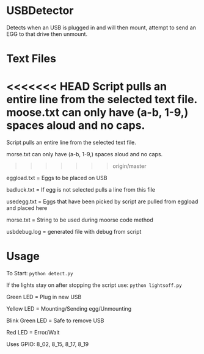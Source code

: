 USBDetector
===========

Detects when an USB is plugged in and will then mount, attempt to send an EGG to that drive then unmount.

Text Files
===========

<<<<<<< HEAD
Script pulls an entire line from the selected text file.<br>
moose.txt can only have (a-b, 1-9,) spaces aloud and no caps.
=======
Script pulls an entire line from the selected text file.

morse.txt can only have (a-b, 1-9,) spaces aloud and no caps.
>>>>>>> origin/master

eggload.txt = Eggs to be placed on USB

badluck.txt = If egg is not selected pulls a line from this file

usedegg.txt = Eggs that have been picked by script are pulled from eggload and placed here

morse.txt = String to be used during moorse code method

usbdebug.log = generated file with debug from script

Usage
===========

To Start:
`python detect.py`

If the lights stay on after stopping the script use:
`python lightsoff.py`

Green LED = Plug in new USB

Yellow LED = Mounting/Sending egg/Unmounting

Blink Green LED = Safe to remove USB

Red LED = Error/Wait

Uses GPIO: 8_02, 8_15, 8_17, 8_19
